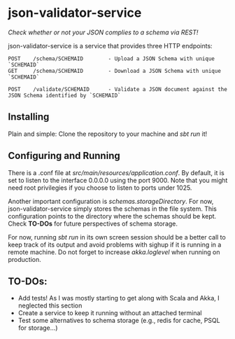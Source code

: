 # json-validator-service

*Check whether or not your JSON complies to a schema via REST!*

json-validator-service is a service that provides three HTTP endpoints:
```
POST    /schema/SCHEMAID        - Upload a JSON Schema with unique `SCHEMAID`
GET     /schema/SCHEMAID        - Download a JSON Schema with unique `SCHEMAID`

POST    /validate/SCHEMAID      - Validate a JSON document against the JSON Schema identified by `SCHEMAID`
```
## Installing

Plain and simple: Clone the repository to your machine and _sbt run_ it!

## Configuring and Running

There is a .conf file at _src/main/resources/application.conf_. By default, it is set to listen to the interface 0.0.0.0 using the port 9000. Note that you might need root privilegies if you choose to listen to ports under 1025.

Another important configuration is _schemas.storageDirectory_. For now, json-validator-service simply stores the schemas in the file system. This configuration points to the directory where the schemas should be kept. Check **TO-DOs** for future perspectives of schema storage.

For now, running _sbt run_ in its own screen session should be a better call to keep track of its output and avoid problems with sighup if it is running in a remote machine. Do not forget to increase _akka.loglevel_ when running on production. 

## TO-DOs:

* Add tests! As I was mostly starting to get along with Scala and Akka, I neglected this section
* Create a service to keep it running without an attached terminal
* Test some alternatives to schema storage (e.g., redis for cache, PSQL for storage...)
